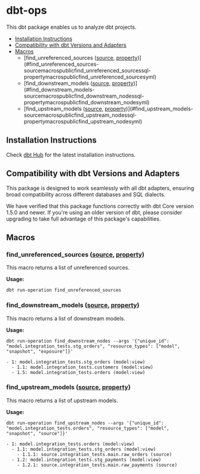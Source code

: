 # dbt-ops

This dbt package enables us to analyze dbt projects.

<!-- toc -->

- [Installation Instructions](#installation-instructions)
- [Compatibility with dbt Versions and Adapters](#compatibility-with-dbt-versions-and-adapters)
- [Macros](#macros)
  * [find_unreferenced_sources ([source](./macros/public/find_unreferenced_sources.sql), [property](./macros/public/find_unreferenced_sources.yml))](#find_unreferenced_sources-sourcemacrospublicfind_unreferenced_sourcessql-propertymacrospublicfind_unreferenced_sourcesyml)
  * [find_downstream_models ([source](./macros/public/find_downstream_nodes.sql), [property](./macros/public/find_downstream_nodes.yml))](#find_downstream_models-sourcemacrospublicfind_downstream_nodessql-propertymacrospublicfind_downstream_nodesyml)
  * [find_upstream_models ([source](./macros/public/find_upstream_nodes.sql), [property](./macros/public/find_upstream_nodes.yml))](#find_upstream_models-sourcemacrospublicfind_upstream_nodessql-propertymacrospublicfind_upstream_nodesyml)

<!-- tocstop -->

## Installation Instructions

Check [dbt Hub](https://hub.getdbt.com/yu-iskw/dbt_unittest/latest/) for the latest installation instructions.

## Compatibility with dbt Versions and Adapters

This package is designed to work seamlessly with all dbt adapters, ensuring broad compatibility across different databases and SQL dialects.

We have verified that this package functions correctly with dbt Core version 1.5.0 and newer. If you're using an older version of dbt, please consider upgrading to take full advantage of this package's capabilities.

## Macros

### find_unreferenced_sources ([source](./macros/public/find_unreferenced_sources.sql), [property](./macros/public/find_unreferenced_sources.yml))

This macro returns a list of unreferenced sources.

**Usage:**

```shell
dbt run-operation find_unreferenced_sources
```

### find_downstream_models ([source](./macros/public/find_downstream_nodes.sql), [property](./macros/public/find_downstream_nodes.yml))

This macro returns a list of downstream models.

**Usage:**

```shell
dbt run-operation find_downstream_nodes --args '{"unique_id": "model.integration_tests.stg_orders", "resource_types": ["model", "snapshot", "exposure"]}'

- 1: model.integration_tests.stg_orders (model:view)
  - 1.1: model.integration_tests.customers (model:view)
  - 1.5: model.integration_tests.orders (model:view)
```

### find_upstream_models ([source](./macros/public/find_upstream_nodes.sql), [property](./macros/public/find_upstream_nodes.yml))

This macro returns a list of upstream models.

**Usage:**

```shell
dbt run-operation find_upstream_nodes --args '{"unique_id": "model.integration_tests.orders", "resource_types": ["model", "snapshot", "source"]}'

- 1: model.integration_tests.orders (model:view)
  - 1.1: model.integration_tests.stg_orders (model:view)
    - 1.1.1: source.integration_tests.main.raw_orders (source)
  - 1.2: model.integration_tests.stg_payments (model:view)
    - 1.2.1: source.integration_tests.main.raw_payments (source)
```
